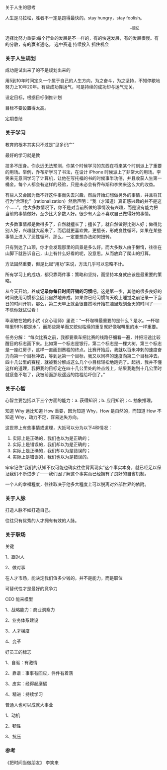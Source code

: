 关于人生的思考



人生是马拉松，胜者不一定是跑得最快的。stay hungry，stay foolish。

 															—题记

选择比努力重要:每个行业的发展是不一样的，有的快速发展，有的发展很慢。有的分散，有的赢者通吃。
选中赛道
持续投入
抓住机会



### 关于人生规划

成功是试出来了的不是规划出来的

用5到10年时间定义一个属于自己的人生方向，为之奋斗，为之坚持，不知停歇地努力上10年20年。有些成功靠运气，可是持续的成功却与运气无关。

设定目标，根据目标倒推计划

目标不要设置得太高。

定期总结

### 关于学习

教育的根本其实只不过是“见多识广”

最好的学习就是教

技多不压身。你永远无法预测，你某个时候学习的东西在将来某个时刻派上了重要的用场。举例，乔布斯学习了书法，在设计 iPhone 时候派上了非常大的用场。李笑来无意间学习了计算机，让他在写托福的书的时候事半功倍，并且收获人生第一桶金。每个人都会有这样的经验，只是未必会有乔布斯和李笑来这么大的收益。

有些人又会因为做不好这件事而失去兴趣，然后开始幻想做另外的事情，并且将其行为“合理化”（rationalization）然后声明：“我（才知道）真正感兴趣的并不是这个……”。绝大多数情况下，你不是对当前所做的事情没有兴趣，而是没有能力把当前的事情做好，至少比大多数人好。很少有人会不喜欢自己做得好的事情。

大多数事情都是做得多了，自然就擅长了；擅长了，就自然做得比别人好；做得比别人好，兴趣就大起来了，而后就更喜欢做，更擅长，形成良性循环。如果在某些事情上进入了恶性循环，那么，一定要想办法如何扭转。

只有到达了山顶，你才会发现那里的风景是多么好。而大多数人由于懒惰，往往在山脚下就告诉自己，山上有什么好看的呢，没意思。从而放弃了爬山的打算。

方法固然重要，但是比起“用功”来说，方法几乎可以忽略不计。

所有学习上的成功，都只靠两件事：策略和坚持，而坚持本身就应该是最重要的策略。

从今天开始，养成**记录你每日时间开销的习惯**吧。这是第一步，其他的很多良好的时间使用习惯都会因此自然地养成。如果你已经习惯每天晚上睡觉之前记录一下当日的时间开销，那么，第二天早上就会很自然地开始在脑里规划全天的时间了——不信你就试试看！

毕淑敏在她的小试《女心理师》里说：“一杯咖啡最重要的是什么？是水。一杯咖啡里98%都是水”。而那些简单而又貌似枯燥的重复就好像咖啡里的水一样重要。

任务分解： “每次比赛之前，我都要乘车把比赛的线路仔细看一遍，并把沿途比较醒目的标志画下来。比如第一个标志是银行，第二个标志是一棵大树，第三个标志是一座红房子，这样一直画到赛程的终点。比赛开始后，我就以百米冲刺的速度奋力向第一个目标冲去，等到达第一个目标，我又以同样的速度向第二个目标冲去。四十几公里的赛程，就被我分解成这么几个小目标轻松地跑完了。起初，我并不懂这样的道理，我把我的目标定在四十几公里处的终点线上，结果我跑到十几公里时就疲惫不堪了，我被前面那段遥远的路程给吓倒了。”

### 关于心智

心智主要包括以下三个方面的能力：a. 获得知识；b. 应用知识；c. 抽象推理。

知道 Why 远比知道 How 重要，因为知道 Why，How 是自然的，而知道 How 不知道 Why，动力不足，容易迷失方向。

这世界上有些事情或道理，大抵可以分为以下4种情况：

1. 实际上是正确的，我们也以为是正确的；
2. 实际上是错误的，我们却以为是正确的；
3. 实际上是正确的，我们却以为是错误的；
4. 实际上是错误的，我们也以为是错误的。

牢牢记住“我们的认知不仅可能也确实往往背离现实”这个事实本身，就已经足以保证我们不断进步了——我们因了解这个事实而已经拥有了良好的自省机制。

一个人的幸福程度，往往取决于他多大程度上可以脱离对外部世界的依附。

### 关于人脉

打造人脉不如打造自己。

往往只有优秀的人才拥有有效的人脉。



### 关于职场

关键

1、跟对人

2、做对事

在人才市场，能决定我们值多少钱的，并不是能力，而是职位

可替代性才是最好的竞争力



CEO 能来模型

1、战略能力：商业洞察力

2、业务体系建设

3、人才梯度

4、变革



好员工的标志

1、自驱：有激情

2、靠谱：事事有回应，件件有着落

3、皮实：经得起磨砺

4、精进：持续学习



普通人也可以成就大事业

1、动机

2、韧性

3、抗压




### 参考



《把时间当做朋友》 李笑来

